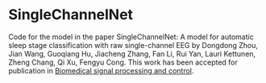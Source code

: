 # SingleChannelNet


Code for the model in the paper SingleChannelNet: A model for automatic sleep stage classification with raw single-channel EEG by Dongdong Zhou, Jian Wang, Guoqiang Hu, Jiacheng Zhang, Fan Li, Rui Yan, Lauri Kettunen, Zheng Chang, Qi Xu, Fengyu Cong.
This work has been accepted for publication in [Biomedical signal processing and control](https://www.sciencedirect.com/science/article/pii/S1746809422001148).
